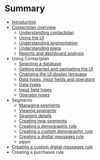 # Summary

* [Introduction](README.md)
* [Contactplan overview](contactplan_overview.md)
   * [Understanding contactplan](UnderstandingContactPlan.md)
   * [Using the UI](UsingUI.md)
   * [Understanding segmentation](UnderstandingSegmentation.md)
   * [Understanding plans](UnderstandingPlans.md)
   * [Reports and dashboard analysis](ReportsAndDashboardAnalysis.md)
* Using Contactplan
   * [Selecting a database](SelectingADatabase.md)
   * [Getting started and navigating the UI](NavigatingUI.md)
   * [Changing the UI display language](ChangingLanguage.md)
   * [Data types, input fields and operators](InputBoxOperators.md)
   * [Data types](DataTypes.md)
   * [Input field types](InputFieldTypes.md)
   * [Operator types](OperatorTypes.md)
* Segments
   * [Managing segments](ManagingSegments.md)
   * [Viewing segments](ViewingSegments.md)
   * [Segment details](SegmentDetails.md)
   * [Creating new segments](CreatingNewSegments.md)
   * [Creating a demographic rule](CreatingDemographicRule.md)
   * [Creating a custom demographic rule](CreatingCustomDemographicRule.md)
   * [Creating a digital messages rule](CreatingDigitalMessagesRule.md)
   * pippo
* [Creating a custom digital messages rule](CreatingCustomDigitalMessagesRule.md)
* Creating a purchases rule


